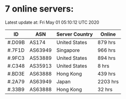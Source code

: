 # 7 online servers:

Latest update at: Fri May 01 05:10:12 UTC 2020

| ID | ASN | Server Country | Online |
| -- | --- | -------------- | ------ |
| #.D09B | AS174 | United States | 879 hrs |
| #.7F1D | AS63949 | Singapore | 966 hrs |
| #.9FC3 | AS53889 | United States | 894 hrs |
| #.C348 | AS35913 | United States | 8 hrs |
| #.BD3E | AS63888 | Hong Kong | 439 hrs |
| #.2A79 | AS63949 | Japan | 2203 hrs |
| #.33B9 | AS63888 | Hong Kong | 32 hrs |

